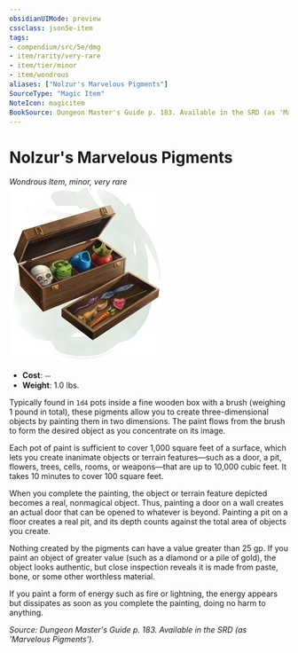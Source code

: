 ```yaml
---
obsidianUIMode: preview
cssclass: json5e-item
tags:
- compendium/src/5e/dmg
- item/rarity/very-rare
- item/tier/minor
- item/wondrous
aliases: ["Nolzur's Marvelous Pigments"]
SourceType: "Magic Item"
NoteIcon: magicitem
BookSource: Dungeon Master's Guide p. 183. Available in the SRD (as 'Marvelous Pigments').
---
```

# Nolzur's Marvelous Pigments
*Wondrous Item, minor, very rare*  
![](https://raw.githubusercontent.com/5etools-mirror-2/5etools-img/main/items/DMG/Nolzur%27s%20Marvelous%20Pigments.webp#right)  

- **Cost**: ⏤
- **Weight**: 1.0 lbs.

Typically found in `1d4` pots inside a fine wooden box with a brush (weighing 1 pound in total), these pigments allow you to create three-dimensional objects by painting them in two dimensions. The paint flows from the brush to form the desired object as you concentrate on its image.

Each pot of paint is sufficient to cover 1,000 square feet of a surface, which lets you create inanimate objects or terrain features—such as a door, a pit, flowers, trees, cells, rooms, or weapons—that are up to 10,000 cubic feet. It takes 10 minutes to cover 100 square feet.

When you complete the painting, the object or terrain feature depicted becomes a real, nonmagical object. Thus, painting a door on a wall creates an actual door that can be opened to whatever is beyond. Painting a pit on a floor creates a real pit, and its depth counts against the total area of objects you create.

Nothing created by the pigments can have a value greater than 25 gp. If you paint an object of greater value (such as a diamond or a pile of gold), the object looks authentic, but close inspection reveals it is made from paste, bone, or some other worthless material.

If you paint a form of energy such as fire or lightning, the energy appears but dissipates as soon as you complete the painting, doing no harm to anything.

*Source: Dungeon Master's Guide p. 183. Available in the SRD (as 'Marvelous Pigments').*